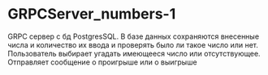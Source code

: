 # GRPCServer_numbers-1
GRPC сервер с бд PostgresSQL. В базе данных сохраняются внесенные числа и количество их ввода и проверять было ли такое число или нет. Пользователь выбирает угадать имеющееся число или отсутствующее. Отправляет сообщение о проигрыше или о выигрыше
